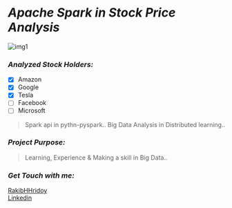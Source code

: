 # *Apache Spark in Stock Price Analysis*
![img1](https://external-content.duckduckgo.com/iu/?u=https%3A%2F%2Ftse4.mm.bing.net%2Fth%3Fid%3DOIP.-g-RegRnX8QP0sLlVlFfeAAAAA%26pid%3DApi&f=1)
### *Analyzed Stock Holders:*
- [x] Amazon
- [x] Google 
- [x] Tesla
- [ ] Facebook
- [ ] Microsoft

> Spark api in pythn-pyspark.. Big Data Analysis in Distributed learning..

### *Project Purpose:*
> Learning, Experience & Making a skill in Big Data..



### *Get Touch with me:*
[RakibHHridoy](https://rakibhhridoy.github.io) <br>
[Linkedin](https://linkedin.com/in/rakibhhridoy)